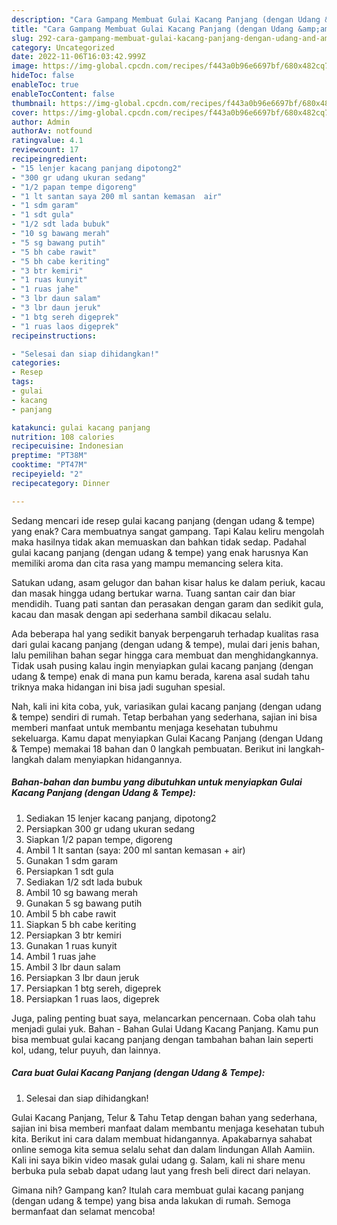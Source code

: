 ```yaml
---
description: "Cara Gampang Membuat Gulai Kacang Panjang (dengan Udang &amp;amp; Tempe) yang Lezat Sekali"
title: "Cara Gampang Membuat Gulai Kacang Panjang (dengan Udang &amp;amp; Tempe) yang Lezat Sekali"
slug: 292-cara-gampang-membuat-gulai-kacang-panjang-dengan-udang-and-amp-tempe-yang-lezat-sekali
category: Uncategorized
date: 2022-11-06T16:03:42.999Z
image: https://img-global.cpcdn.com/recipes/f443a0b96e6697bf/680x482cq70/gulai-kacang-panjang-dengan-udang-tempe-foto-resep-utama.jpg
hideToc: false
enableToc: true
enableTocContent: false
thumbnail: https://img-global.cpcdn.com/recipes/f443a0b96e6697bf/680x482cq70/gulai-kacang-panjang-dengan-udang-tempe-foto-resep-utama.jpg
cover: https://img-global.cpcdn.com/recipes/f443a0b96e6697bf/680x482cq70/gulai-kacang-panjang-dengan-udang-tempe-foto-resep-utama.jpg
author: Admin
authorAv: notfound
ratingvalue: 4.1
reviewcount: 17
recipeingredient:
- "15 lenjer kacang panjang dipotong2"
- "300 gr udang ukuran sedang"
- "1/2 papan tempe digoreng"
- "1 lt santan saya 200 ml santan kemasan  air"
- "1 sdm garam"
- "1 sdt gula"
- "1/2 sdt lada bubuk"
- "10 sg bawang merah"
- "5 sg bawang putih"
- "5 bh cabe rawit"
- "5 bh cabe keriting"
- "3 btr kemiri"
- "1 ruas kunyit"
- "1 ruas jahe"
- "3 lbr daun salam"
- "3 lbr daun jeruk"
- "1 btg sereh digeprek"
- "1 ruas laos digeprek"
recipeinstructions:

- "Selesai dan siap dihidangkan!"
categories:
- Resep
tags:
- gulai
- kacang
- panjang

katakunci: gulai kacang panjang 
nutrition: 108 calories
recipecuisine: Indonesian
preptime: "PT38M"
cooktime: "PT47M"
recipeyield: "2"
recipecategory: Dinner

---
```



Sedang mencari ide resep gulai kacang panjang (dengan udang &amp; tempe) yang enak? Cara membuatnya sangat gampang. Tapi Kalau keliru mengolah maka hasilnya tidak akan memuaskan dan bahkan tidak sedap. Padahal gulai kacang panjang (dengan udang &amp; tempe) yang enak harusnya Kan memiliki aroma dan cita rasa yang mampu memancing selera kita.


Satukan udang, asam gelugor dan bahan kisar halus ke dalam periuk, kacau dan masak hingga udang bertukar warna. Tuang santan cair dan biar mendidih. Tuang pati santan dan perasakan dengan garam dan sedikit gula, kacau dan masak dengan api sederhana sambil dikacau selalu.

Ada beberapa hal yang sedikit banyak berpengaruh terhadap kualitas rasa dari gulai kacang panjang (dengan udang &amp; tempe), mulai dari jenis bahan, lalu pemilihan bahan segar hingga cara membuat dan menghidangkannya. Tidak usah pusing kalau ingin menyiapkan gulai kacang panjang (dengan udang &amp; tempe) enak di mana pun kamu berada, karena asal sudah tahu triknya maka hidangan ini bisa jadi suguhan spesial.


Nah, kali ini kita coba, yuk, variasikan gulai kacang panjang (dengan udang &amp; tempe) sendiri di rumah. Tetap berbahan yang sederhana, sajian ini bisa memberi manfaat untuk membantu menjaga kesehatan tubuhmu sekeluarga. Kamu dapat menyiapkan Gulai Kacang Panjang (dengan Udang &amp; Tempe) memakai 18 bahan dan 0 langkah pembuatan. Berikut ini langkah-langkah dalam menyiapkan hidangannya.

<!--inarticleads1-->

##### Bahan-bahan dan bumbu yang dibutuhkan untuk menyiapkan Gulai Kacang Panjang (dengan Udang &amp; Tempe):

1. Sediakan 15 lenjer kacang panjang, dipotong2
1. Persiapkan 300 gr udang ukuran sedang
1. Siapkan 1/2 papan tempe, digoreng
1. Ambil 1 lt santan (saya: 200 ml santan kemasan + air)
1. Gunakan 1 sdm garam
1. Persiapkan 1 sdt gula
1. Sediakan 1/2 sdt lada bubuk
1. Ambil 10 sg bawang merah
1. Gunakan 5 sg bawang putih
1. Ambil 5 bh cabe rawit
1. Siapkan 5 bh cabe keriting
1. Persiapkan 3 btr kemiri
1. Gunakan 1 ruas kunyit
1. Ambil 1 ruas jahe
1. Ambil 3 lbr daun salam
1. Persiapkan 3 lbr daun jeruk
1. Persiapkan 1 btg sereh, digeprek
1. Persiapkan 1 ruas laos, digeprek


Juga, paling penting buat saya, melancarkan pencernaan. Coba olah tahu menjadi gulai yuk. Bahan - Bahan Gulai Udang Kacang Panjang. Kamu pun bisa membuat gulai kacang panjang dengan tambahan bahan lain seperti kol, udang, telur puyuh, dan lainnya. 

<!--inarticleads2-->

##### Cara buat Gulai Kacang Panjang (dengan Udang &amp; Tempe):


1. Selesai dan siap dihidangkan!

Gulai Kacang Panjang, Telur &amp; Tahu Tetap dengan bahan yang sederhana, sajian ini bisa memberi manfaat dalam membantu menjaga kesehatan tubuh kita. Berikut ini cara dalam membuat hidangannya. Apakabarnya sahabat online semoga kita semua selalu sehat dan dalam lindungan Allah Aamiin. Kali ini saya bikin video masak gulai udang g. Salam, kali ni share menu berbuka pula sebab dapat udang laut yang fresh beli direct dari nelayan. 

Gimana nih? Gampang kan? Itulah cara membuat gulai kacang panjang (dengan udang &amp; tempe) yang bisa anda lakukan di rumah. Semoga bermanfaat dan selamat mencoba!
